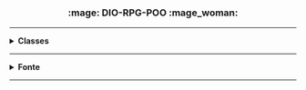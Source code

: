 <h3 align="center"> :mage: DIO-RPG-POO :mage_woman: </h3>

<hr />

<details>
    <summary><strong>Classes</strong></summary>
        <br />
        <ol>
            <li>Hero</li>
            <li>Knight</li>
            <li>Wizard</li>
            <li>Thief</li>            
        </ol>
</details>

<hr />

<details>
  <summary><strong>Fonte</strong></summary>
    <br />
    <p align="left">
        Plataforma: <a href="https://web.digitalinnovation.one/home">Digital Innovation One.</a>
        <br /> 
        Desafio: <a href="https://web.dio.me/lab/abstraindo-um-jogo-de-rpg-usando-orientacao-a-objetos-com-c/learning/f8f287b9-905f-4bd9-ba2a-2c019440faa4"> Abstraindo um Jogo de RPG Usando Orientação a Objetos com C#.</a>
    </p>
</details>

<hr />
